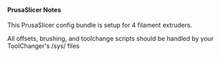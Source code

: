 #### PrusaSlicer Notes

This PrusaSlicer config bundle is setup for 4 filament extruders.

All offsets, brushing, and toolchange scripts should be handled by your ToolChanger's /sys/ files
